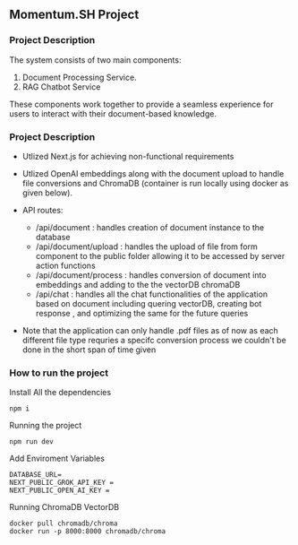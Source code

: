 ## Momentum.SH Project

### Project Description

The system consists of two main components:

1. Document Processing Service.
2. RAG Chatbot Service

These components work together to provide a seamless experience for users to interact with their document-based knowledge.

### Project Description

- Utlized Next.js for achieving non-functional requirements

- Utlized OpenAI embeddings along with the document upload to handle file conversions and ChromaDB (container is run locally using docker as given below).
 
- API routes: 
 
  - /api/document : handles creation of document instance to the database
  - /api/document/upload : handles the upload of file from form component to the public folder allowing it to be accessed by server action functions
  - /api/document/process : handles conversion of document into embeddings and adding to the the vectorDB chromaDB
  - /api/chat : handles all the chat functionalities of the application based on document  including quering vectorDB, creating bot response , and optimizing the same for the future queries

- Note that the application can only handle .pdf files as of now as each different file type requries a specifc conversion process we couldn't be done in the short span of time given




### How to run the project

Install All the dependencies

```
npm i 
```

Running the project 

```
npm run dev
```


Add Enviroment Variables

```
DATABASE_URL=
NEXT_PUBLIC_GROK_API_KEY = 
NEXT_PUBLIC_OPEN_AI_KEY = 
```

Running ChromaDB VectorDB

```
docker pull chromadb/chroma 
docker run -p 8000:8000 chromadb/chroma
```

